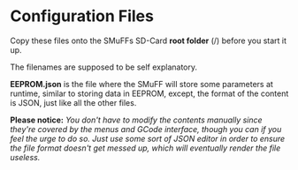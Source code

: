 # Configuration Files

Copy these files onto the SMuFFs SD-Card **root folder** (/) before you start it up.

The filenames are supposed to be self explanatory.

**EEPROM.json** is the file where the SMuFF will store some parameters at runtime, similar to storing data in EEPROM, except, the format of the content is JSON, just like all the other files.

**Please notice:** *You don't have to modify the contents manually since they're covered by the menus and GCode interface, though you can if you feel the urge to do so.
Just use some sort of JSON editor in order to ensure the file format doesn't get messed up, which will eventually render the file useless.*
